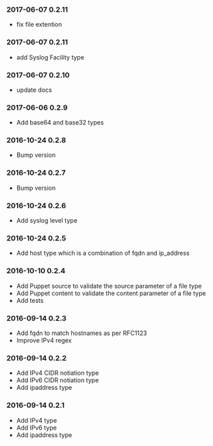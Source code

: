 ### 2017-06-07 0.2.11
*  fix file extention

### 2017-06-07 0.2.11
*  add Syslog Facility type

### 2017-06-07 0.2.10
*  update docs

### 2017-06-06 0.2.9
*  Add base64 and base32 types

### 2016-10-24 0.2.8
* Bump version

### 2016-10-24 0.2.7
* Bump version

### 2016-10-24 0.2.6
* Add syslog level type

### 2016-10-24 0.2.5
* Add host type which is a combination of fqdn and ip_address

### 2016-10-10 0.2.4
* Add Puppet source to validate the source parameter of a file type
* Add Puppet content to validate the content parameter of a file type
* Add tests

### 2016-09-14 0.2.3
* Add fqdn to match hostnames as per RFC1123
* Improve IPv4 regex

### 2016-09-14 0.2.2
* Add IPv4 CIDR notiation type
* Add IPv6 CIDR notiation type
* Add ipaddress type

### 2016-09-14 0.2.1
* Add IPv4 type
* Add IPv6 type
* Add ipaddress type
